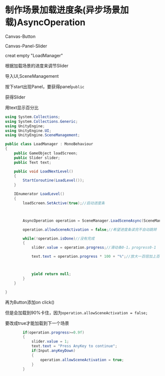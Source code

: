 # 制作场景加载进度条(异步场景加载)AsyncOperation



Canvas-Button

Canvas-Panel-Slider

creat empty "LoadManager"

根据加载场景的进度来调节Slider

导入UI,SceneManagement

按下start出现Panel，要获得panel`public`

获得Slider

用text显示百分比

```c#
using System.Collections;
using System.Collections.Generic;
using UnityEngine;
using UnityEngine.UI;
using UnityEngine.SceneManagement;

public class LoadManager : MonoBehaviour
{
    public GameObject loadScreen;
    public Slider slider;
    public Text text;

    public void LoadNextLevel()
    {
        StartCoroutine(LoadLevel());
    }

    IEnumerator LoadLevel()
    {
        loadScreen.SetActive(true);//启动进度条



        AsyncOperation operation = SceneManager.LoadSceneAsync(SceneManager.GetActiveScene().buildIndex + 1);

        operation.allowSceneActivation = false;//希望进度条读完不自动跳转

        while(!operation.isDone)//没有完成
        {
            slider.value = operation.progress;//滑动条0-1，progress0-1

            text.text = operation.progress * 100 + "%";//放大一百倍加上百分号



            yield return null;
        }
    }

}
```

再为Button添加on click()

但是会加载到90%卡住，因为`operation.allowSceneActivation = false;`

要改成true才能加载到下一个场景

```c#
        if(operation.progress>=0.9f)
        {
            slider.value = 1;
            text.text = "Press AnyKey to continue";
            if(Input.anyKeyDown)
            {
                operation.allowSceneActivation = true;
            }
        }
```